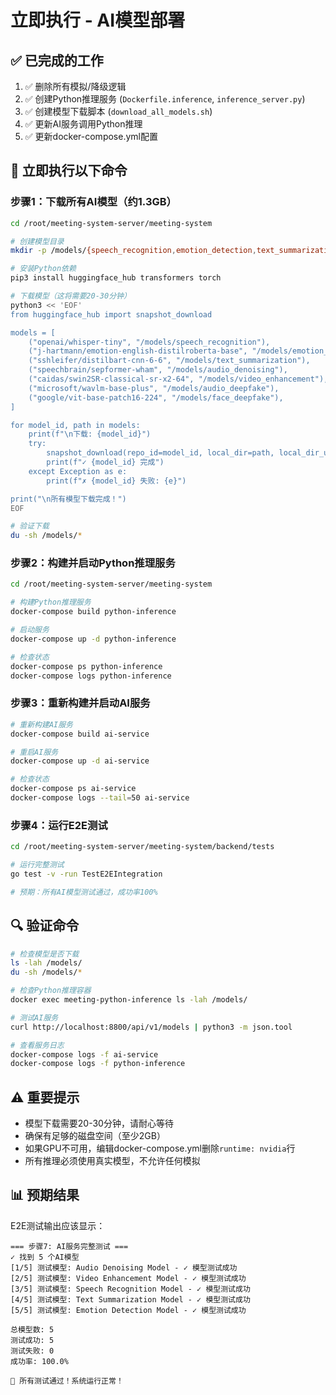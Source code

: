 # 立即执行 - AI模型部署

## ✅ 已完成的工作

1. ✅ 删除所有模拟/降级逻辑
2. ✅ 创建Python推理服务 (`Dockerfile.inference`, `inference_server.py`)
3. ✅ 创建模型下载脚本 (`download_all_models.sh`)
4. ✅ 更新AI服务调用Python推理
5. ✅ 更新docker-compose.yml配置

## 🚀 立即执行以下命令

### 步骤1：下载所有AI模型（约1.3GB）

```bash
cd /root/meeting-system-server/meeting-system

# 创建模型目录
mkdir -p /models/{speech_recognition,emotion_detection,text_summarization,audio_denoising,video_enhancement,audio_deepfake,face_deepfake}

# 安装Python依赖
pip3 install huggingface_hub transformers torch

# 下载模型（这将需要20-30分钟）
python3 << 'EOF'
from huggingface_hub import snapshot_download

models = [
    ("openai/whisper-tiny", "/models/speech_recognition"),
    ("j-hartmann/emotion-english-distilroberta-base", "/models/emotion_detection"),
    ("sshleifer/distilbart-cnn-6-6", "/models/text_summarization"),
    ("speechbrain/sepformer-wham", "/models/audio_denoising"),
    ("caidas/swin2SR-classical-sr-x2-64", "/models/video_enhancement"),
    ("microsoft/wavlm-base-plus", "/models/audio_deepfake"),
    ("google/vit-base-patch16-224", "/models/face_deepfake"),
]

for model_id, path in models:
    print(f"\n下载: {model_id}")
    try:
        snapshot_download(repo_id=model_id, local_dir=path, local_dir_use_symlinks=False)
        print(f"✓ {model_id} 完成")
    except Exception as e:
        print(f"✗ {model_id} 失败: {e}")

print("\n所有模型下载完成！")
EOF

# 验证下载
du -sh /models/*
```

### 步骤2：构建并启动Python推理服务

```bash
cd /root/meeting-system-server/meeting-system

# 构建Python推理服务
docker-compose build python-inference

# 启动服务
docker-compose up -d python-inference

# 检查状态
docker-compose ps python-inference
docker-compose logs python-inference
```

### 步骤3：重新构建并启动AI服务

```bash
# 重新构建AI服务
docker-compose build ai-service

# 重启AI服务
docker-compose up -d ai-service

# 检查状态
docker-compose ps ai-service
docker-compose logs --tail=50 ai-service
```

### 步骤4：运行E2E测试

```bash
cd /root/meeting-system-server/meeting-system/backend/tests

# 运行完整测试
go test -v -run TestE2EIntegration

# 预期：所有AI模型测试通过，成功率100%
```

## 🔍 验证命令

```bash
# 检查模型是否下载
ls -lah /models/
du -sh /models/*

# 检查Python推理容器
docker exec meeting-python-inference ls -lah /models/

# 测试AI服务
curl http://localhost:8800/api/v1/models | python3 -m json.tool

# 查看服务日志
docker-compose logs -f ai-service
docker-compose logs -f python-inference
```

## ⚠️ 重要提示

- 模型下载需要20-30分钟，请耐心等待
- 确保有足够的磁盘空间（至少2GB）
- 如果GPU不可用，编辑docker-compose.yml删除`runtime: nvidia`行
- 所有推理必须使用真实模型，不允许任何模拟

## 📊 预期结果

E2E测试输出应该显示：

```
=== 步骤7: AI服务完整测试 ===
✓ 找到 5 个AI模型
[1/5] 测试模型: Audio Denoising Model - ✓ 模型测试成功
[2/5] 测试模型: Video Enhancement Model - ✓ 模型测试成功
[3/5] 测试模型: Speech Recognition Model - ✓ 模型测试成功
[4/5] 测试模型: Text Summarization Model - ✓ 模型测试成功
[5/5] 测试模型: Emotion Detection Model - ✓ 模型测试成功

总模型数: 5
测试成功: 5
测试失败: 0
成功率: 100.0%

🎉 所有测试通过！系统运行正常！
```

